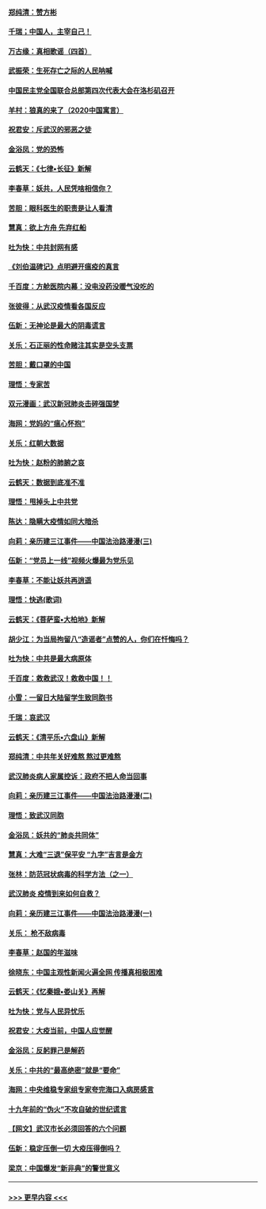 #### [郑纯清：赞方彬](../pages/nsc993/n11856803.md?t=02100933) 
#### [千瑞；中国人，主宰自己！](../pages/nsc993/n11856793.md?t=02100933) 
#### [万古缘：真相歌谣（四首）](../pages/nsc993/n11856263.md?t=02100933) 
#### [武振荣：生死存亡之际的人民呐喊](../pages/nsc993/n11856256.md?t=02100933) 
#### [中国民主党全国联合总部第四次代表大会在洛杉矶召开](../pages/nsc993/n11856344.md?t=02100933) 
#### [羊村：狼真的来了（2020中国寓言）](../pages/nsc993/n11856229.md?t=02100933) 
#### [祝君安：斥武汉的邪恶之徒](../pages/nsc993/n11855861.md?t=02100933) 
#### [金浴凤：党的恐怖](../pages/nsc993/n11855849.md?t=02100933) 
#### [云鹤天：《七律▪长征》新解](../pages/nsc993/n11855479.md?t=02100933) 
#### [李春草：妖共，人民凭啥相信你？](../pages/nsc993/n11855196.md?t=02100933) 
#### [苦胆：眼科医生的职责是让人看清](../pages/nsc993/n11853840.md?t=02100933) 
#### [慧真：欲上方舟 先弃红船](../pages/nsc993/n11853483.md?t=02100933) 
#### [吐为快：中共封网有感](../pages/nsc993/n11852575.md?t=02100933) 
#### [《刘伯温碑记》点明避开瘟疫的真言](../pages/nsc993/n11852128.md?t=02100933) 
#### [千百度：方舱医院内幕：没电没药没暖气没吃的](../pages/nsc993/n11850211.md?t=02100933) 
#### [张彼得：从武汉疫情看各国反应](../pages/nsc993/n11850102.md?t=02100933) 
#### [伍新：无神论是最大的阴毒谎言](../pages/nsc993/n11846129.md?t=02100933) 
#### [关乐：石正丽的性命赌注其实是空头支票](../pages/nsc993/n11846109.md?t=02100933) 
#### [苦胆：戴口罩的中国](../pages/nsc993/n11845576.md?t=02100933) 
#### [理悟：专家苦](../pages/nsc993/n11845564.md?t=02100933) 
#### [双元漫画：武汉新冠肺炎击碎强国梦](../pages/nsc993/n11843320.md?t=02100933) 
#### [海网：党妈的“瘟心怀抱”](../pages/nsc993/n11840740.md?t=02100933) 
#### [关乐：红朝大数据](../pages/nsc993/n11840675.md?t=02100933) 
#### [吐为快：赵粉的肺腑之哀](../pages/nsc993/n11840618.md?t=02100933) 
#### [云鹤天：数据到底准不准](../pages/nsc993/n11840325.md?t=02100933) 
#### [理悟：甩掉头上中共党](../pages/nsc993/n11838826.md?t=02100933) 
#### [陈达：隐瞒大疫情如同大暗杀](../pages/nsc993/n11838771.md?t=02100933) 
#### [向莉：亲历建三江事件——中国法治路漫漫(三)](../pages/nsc993/n11831825.md?t=02100933) 
#### [伍新：“党员上一线”视频火爆最为党乐见](../pages/nsc993/n11838200.md?t=02100933) 
#### [李春草：不能让妖共再逍遥](../pages/nsc993/n11838102.md?t=02100933) 
#### [理悟：快逃(歌词)](../pages/nsc993/n11838083.md?t=02100933) 
#### [云鹤天：《菩萨蛮▪大柏地》新解](../pages/nsc993/n11838059.md?t=02100933) 
#### [胡少江：为当局拘留八“造谣者”点赞的人，你们在忏悔吗？](../pages/nsc993/n11836801.md?t=02100933) 
#### [吐为快：中共是最大病原体](../pages/nsc993/n11836748.md?t=02100933) 
#### [千百度：救救武汉！救救中国！！](../pages/nsc993/n11836145.md?t=02100933) 
#### [小雪：一留日大陆留学生致同胞书](../pages/nsc993/n11834624.md?t=02100933) 
#### [千瑞：哀武汉](../pages/nsc993/n11833647.md?t=02100933) 
#### [云鹤天：《清平乐▪六盘山》新解](../pages/nsc993/n11833611.md?t=02100933) 
#### [郑纯清：中共年关好难熬 熬过更难熬](../pages/nsc993/n11833489.md?t=02100933) 
#### [武汉肺炎病人家属控诉：政府不把人命当回事](../pages/nsc993/n11833205.md?t=02100933) 
#### [向莉：亲历建三江事件——中国法治路漫漫(二)](../pages/nsc993/n11829102.md?t=02100933) 
#### [理悟：致武汉同胞](../pages/nsc993/n11831522.md?t=02100933) 
#### [金浴凤：妖共的“肺炎共同体”](../pages/nsc993/n11829448.md?t=02100933) 
#### [慧真：大难“三退”保平安 “九字”吉言是金方](../pages/nsc993/n11829501.md?t=02100933) 
#### [张林：防范冠状病毒的科学方法（之一）](../pages/nsc993/n11828618.md?t=02100933) 
#### [武汉肺炎 疫情到来如何自救？](../pages/nsc993/n11827632.md?t=02100933) 
#### [向莉：亲历建三江事件——中国法治路漫漫(一)](../pages/nsc993/n11827190.md?t=02100933) 
#### [关乐： 枪不敌病毒](../pages/nsc993/n11826746.md?t=02100933) 
#### [李春草：赵国的年滋味](../pages/nsc993/n11826321.md?t=02100933) 
#### [徐晓东：中国主观性新闻火遍全网 传播真相极困难](../pages/nsc993/n11826508.md?t=02100933) 
#### [云鹤天：《忆秦娥▪娄山关》再解](../pages/nsc993/n11824682.md?t=02100933) 
#### [吐为快：党与人民异忧乐](../pages/nsc993/n11824660.md?t=02100933) 
#### [祝君安：大疫当前，中国人应觉醒](../pages/nsc993/n11821946.md?t=02100933) 
#### [金浴凤：反躬罪己是解药](../pages/nsc993/n11820280.md?t=02100933) 
#### [关乐：中共的“最高绝密”就是“要命”](../pages/nsc993/n11816946.md?t=02100933) 
#### [海网：中央维稳专家组专家夸完海口入病房感言](../pages/nsc993/n11815138.md?t=02100933) 
#### [十九年前的“伪火”不攻自破的世纪谎言](../pages/nsc993/n11813238.md?t=02100933) 
#### [【网文】武汉市长必须回答的六个问题](../pages/nsc993/n11813848.md?t=02100933) 
#### [伍新：稳定压倒一切 大疫压得倒吗？](../pages/nsc993/n11812634.md?t=02100933) 
#### [梁京：中国爆发“新非典”的警世意义](../pages/nsc993/n11812554.md?t=02100933) 

----
#### [ >>> 更早内容 <<< ](../indexes/nsc993-earlier.md)
